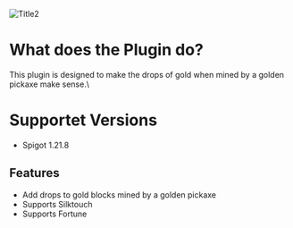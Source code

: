 ![Title2](https://cdn.modrinth.com/data/cached_images/f9c35f291b90d3a3ce84824f4c95365c0b0be263.png)
# What does the Plugin do?
This plugin is designed to make the drops of gold when mined by a golden pickaxe make sense.\
# Supportet Versions
- Spigot 1.21.8

## Features
- Add drops to gold blocks mined by a golden pickaxe
- Supports Silktouch
- Supports Fortune
